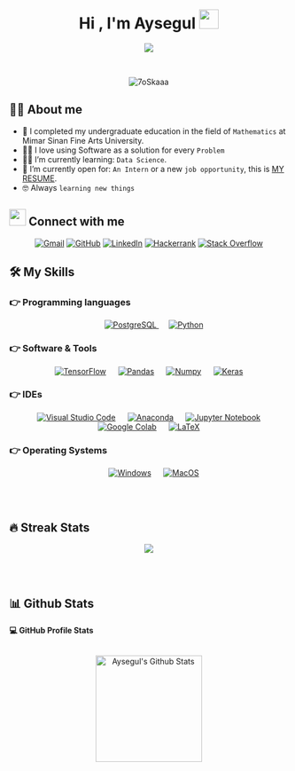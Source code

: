 

<!--
**aysegulkarademir/aysegulkarademir** is a ✨ _special_ ✨ repository because its `README.md` (this file) appears on your GitHub profile.

Here are some ideas to get you started:

- 🔭 I’m currently working on ...
- 🌱 I’m currently learning ...
- 👯 I’m looking to collaborate on ...
- 🤔 I’m looking for help with ...
- 💬 Ask me about ...
- 📫 How to reach me: ...
- 😄 Pronouns: ...
- ⚡ Fun fact: ...
-->

<h1 align="center">Hi , I'm Aysegul <img src="https://media.giphy.com/media/hvRJCLFzcasrR4ia7z/giphy.gif" width="35"></h1>
<p align="center">
  <a href="https://github.com/DenverCoder1/readme-typing-svg"><img src="https://readme-typing-svg.herokuapp.com?lines=Data+Scientist;Mathematician;Probability+and+Statistics;Always%20learning%20new%20things&center=true&width=500&height=50"></a>
</p>


<br>

<p align="center"> 
	<img src="https://komarev.com/ghpvc/?username=aysegulkarademir" alt="7oSkaaa" /> 
	
</p>


## :sassy_woman:  About me
- :school: I completed my undergraduate education in the field of `Mathematics` at Mimar Sinan Fine Arts University. 
- :technologist: I love using Software as a solution for every `Problem`
- :student: I’m currently learning: `Data Science`.
- :thinking: I’m currently open for: `An Intern` or a new `job opportunity`, this is [MY RESUME](https://drive.google.com/file/d/1Rf4EmLqWTe-LXJwRiYpOuU1pMTCbJcUO/view?usp=sharing).
- :nerd_face: Always `learning new things`





## <img src="https://media.giphy.com/media/iY8CRBdQXODJSCERIr/giphy.gif" width="30px"> Connect with me
<p align="center">
	<a href="mailto:hazalkarademir@gmail.com"><img img src="https://img.shields.io/badge/gmail-%23EA4335.svg?style=plastic&logo=gmail&logoColor=white" alt="Gmail"/></a>
	<a href="https://github.com/aysegulkarademir"><img src="https://img.shields.io/badge/github-%23181717.svg?style=plastic&logo=github&logoColor=white" alt="GitHub"/></a>
	<a href="https://www.linkedin.com/in/aysegulkarademir/"><img src="https://img.shields.io/badge/linkedin-%230A66C2.svg?style=plastic&logo=linkedin&logoColor=white" alt="LinkedIn"/></a>
	<a href="https://www.hackerrank.com/aysegulkarademir"><img src="https://img.shields.io/badge/hackerrank-%232EC866.svg?style=plastic&logo=hackerrank&logoColor=white" alt="Hackerrank"/></a>
	<a href="https://stackoverflow.com/users/18331293/aysegul-karademir/"><img src="https://img.shields.io/badge/-Stack%20Overflow-FE7A16?style=plastic&logo=stack-overflow&logoColor=white" alt="Stack Overflow"/></a>
	
</p>




## 🛠️ My Skills

### 👉 Programming languages

<p align="center"> 
  &emsp;
  <a href="https://https://www.postgresql.org/" target="_blank"> 
    <img alt="PostgreSQL" src="https://img.shields.io/badge/PostgreSQL-%23007396.svg?style=plastic&logo=PostgreSQL&logoColor=white">
  </a>
  &emsp;
   <a href="https://www.python.org" target="_blank">
    <img alt="Python" src="https://img.shields.io/badge/Python%20-%2314354C.svg?style=plastic&logo=python&logoColor=white">
  </a>
</p>


 ### 👉 Software & Tools
 
<p align="center">
  &emsp;
    <a href="#"><img alt="TensorFlow" src="https://img.shields.io/badge/TensorFlow-FF6F00.svg?style=plastic&logo=tensorflow&logoColor=white"></a>
  &emsp;
    <a href="#"><img alt="Pandas" src="https://img.shields.io/badge/Pandas-2C2D72.svg?style=plastic&logo=pandas&logoColor=white"></a>
  &emsp;
    <a href="#"><img alt="Numpy" src="https://img.shields.io/badge/Numpy-777BB4.svg?style=plastic&logo=numpy&logoColor=white"></a>
  &emsp;
    <a href="#"><img alt="Keras" src="https://img.shields.io/badge/Keras-D00000.svg?style=plastic&logo=keras&logoColor=white"></a>
  &emsp;
 
</p>

 ### 👉 IDEs
 
<p align="center">
  &emsp;
    <a href="#"><img alt="Visual Studio Code" src="https://img.shields.io/badge/Visual%20Studio%20Code-0078d7.svg?style=plastic&logo=visual-studio-code&logoColor=white"></a>
  &emsp;
    <a href="#"><img alt="Anaconda" src="https://img.shields.io/badge/Anaconda-342B029.svg?style=plastic&logo=anaconda&logoColor=white" /></a>
  &emsp;
    <a href="#"><img alt="Jupyter Notebook" src="https://img.shields.io/badge/Jupyter-F37626.svg?style=plastic&logo=jupyter&logoColor=white" /></a>
  &emsp;
    <a href="#"><img alt="Google Colab" src="https://img.shields.io/badge/Google%20Colab-FCC624.svg?style=plastic&logo=googlecolab&logoColor=white" /></a>
  &emsp;
    <a href="#"><img alt="LaTeX" src="https://img.shields.io/badge/LaTeX-25A162.svg?style=plastic&logo=latex&logoColor=cadmiumgreen" /></a>
	
</p>


 ### 👉 Operating Systems
 
<p align="center">
  &emsp;
    <a href="#"><img alt="Windows" src="https://img.shields.io/badge/Windows-0078D6?style=plastic&logo=windows&logoColor=white"></a>
  &emsp;
    <a href="#"><img alt="MacOS" src="https://img.shields.io/badge/MacOS-%23181717.svg?style=plastic&logo=apple&logoColor=white" /></a>
 
</p>

<br/>

<br>

## 🔥 Streak Stats
<p align="center"><img src="https://github-readme-streak-stats.herokuapp.com?user=aysegulkarademir&theme=material-palenight&date_format=j%2Fn%5B%2FY%5D" /></p>

<br>
<br>

## 📊 Github Stats

<summary><b>💻 GitHub Profile Stats</b></summary>
  <br/>
  <p align="center">
    <a href="https://github.com/anuraghazra/github-readme-stats"><img alt="Aysegul's Github Stats" src="https://github-readme-stats.vercel.app/api?username=aysegulkarademir&show_icons=true&count_private=true&theme=algolia" height="192px"/></a>
<br/>
 &nbsp;
	 
